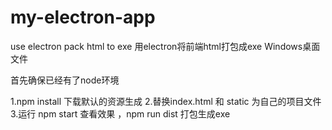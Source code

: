 # my-electron-app
use electron pack html to exe
用electron将前端html打包成exe Windows桌面文件

首先确保已经有了node环境

1.npm install 下载默认的资源生成
2.替换index.html 和 static 为自己的项目文件
3.运行 npm start 查看效果 ，npm run dist 打包生成exe
